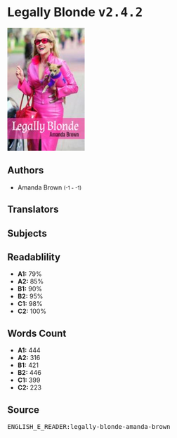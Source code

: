 # Legally Blonde <kbd>v2.4.2</kbd>

![](./cover.medium.jpg "")

## Authors


 - Amanda Brown <small>(-1 - -1)</small>

## Translators



## Subjects



## Readablility


 - **A1:** 79%
 - **A2:** 85%
 - **B1:** 90%
 - **B2:** 95%
 - **C1:** 98%
 - **C2:** 100%

## Words Count


 - **A1:** 444
 - **A2:** 316
 - **B1:** 421
 - **B2:** 446
 - **C1:** 399
 - **C2:** 223

## Source


<kbd>ENGLISH_E_READER:legally-blonde-amanda-brown</kbd>
